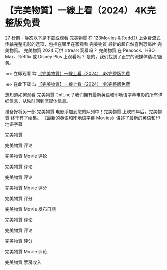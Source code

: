 # 【完美物質】一線上看（2024） 4K完整版免費

27 秒前 - 静态以下是下载或观看 完美物質 在 123Mo𝚟ies & 𝚁edd𝙸t 上免费流式传输完整电影的选项，包括在哪里在家观看 完美物質 最新的超自然喜剧恐怖片 完美物質。 完美物質 2024 可供 𝚂trea𝙼 观看吗？ 完美物質 在 Peacock、HBO Max、𝙽etflix 或 Disney Plus 上观看吗？ 是的，我们找到了正宗的流媒体选项/服务。

</p><p></p><p>&nbsp;⧆⟢ 立即观看 ⇆ <a href="https://t.co/gxFchUxV6R"> 【完美物質】一線上看（2024） 4K完整版免費</a></p><p></p><p></p><p></p><p>

</p><p></p><p>&nbsp;⧆⟢ 在此下载 ⇆ <a href="https://t.co/ul5gh7Ari4"> 【完美物質】一線上看（2024） 4K完整版免費</a></p><p></p><p></p><p></p><p>

</p><p></p><p>想知道如何观看 完美物質 𝙾nl𝚒ne？我们拥有最新英语和印地语字幕电影的所有详细信息，从映时间到流媒体信息。

</p><p></p><p>准备好将另一部 完美物質 电影添加到您的队列中！完美物質 上映四年后，完美物質 终于有了续集。 《最新的英语和印地语字幕 Mo𝚟ies》讲述了最新的英语和印地语字幕

</p><p></p><p>完美物質

</p><p></p><p>完美物質 评论

</p><p></p><p>完美物質 Mo𝚟ie 评论

</p><p></p><p>完美物質 评论

</p><p></p><p>完美物質 评论

</p><p></p><p>完美物質 Mo𝚟ie 评分

</p><p></p><p>完美物質 评分

</p><p></p><p>完美物質 Mo𝚟ie 发布日期

</p><p></p><p>完美物質 评论

</p><p></p><p>完美物質 评论

</p><p></p><p>完美物質 评分

</p><p></p><p>完美物質 Mo𝚟ie 评论

</p><p></p><p>完美物質 票房收入</p>
